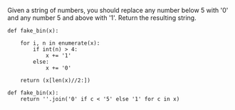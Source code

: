 Given a string of numbers, you should replace any number below 5 with '0' and any number 5 and above with '1'. Return the resulting string.

    def fake_bin(x):

        for i, n in enumerate(x):
            if int(n) > 4:
                x += '1'
            else:
                x += '0'

        return (x[len(x)//2:])
        
```
def fake_bin(x):
    return ''.join('0' if c < '5' else '1' for c in x)
```
